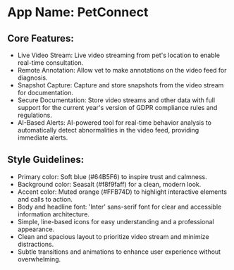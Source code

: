 # **App Name**: PetConnect

## Core Features:

- Live Video Stream: Live video streaming from pet's location to enable real-time consultation.
- Remote Annotation: Allow vet to make annotations on the video feed for diagnosis.
- Snapshot Capture: Capture and store snapshots from the video stream for documentation.
- Secure Documentation: Store video streams and other data with full support for the current year's version of GDPR compliance rules and regulations.
- AI-Based Alerts: AI-powered tool for real-time behavior analysis to automatically detect abnormalities in the video feed, providing immediate alerts.

## Style Guidelines:

- Primary color: Soft blue (#64B5F6) to inspire trust and calmness.
- Background color: Seasalt (#f8f9faff) for a clean, modern look.
- Accent color: Muted orange (#FFB74D) to highlight interactive elements and calls to action.
- Body and headline font: 'Inter' sans-serif font for clear and accessible information architecture.
- Simple, line-based icons for easy understanding and a professional appearance.
- Clean and spacious layout to prioritize video stream and minimize distractions.
- Subtle transitions and animations to enhance user experience without overwhelming.
